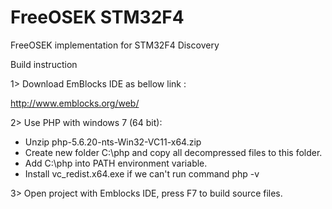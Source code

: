 # FreeOSEK STM32F4

FreeOSEK implementation for STM32F4 Discovery

Build instruction

1> Download EmBlocks IDE as bellow link :
    
   http://www.emblocks.org/web/

2> Use PHP with windows 7 (64 bit):

   - Unzip php-5.6.20-nts-Win32-VC11-x64.zip 
   - Create new folder C:\php and copy all decompressed files to this folder.
   - Add C:\php into PATH environment variable.
   - Install vc_redist.x64.exe if we can't run command php -v

3> Open project with Emblocks IDE, press F7 to build source files.

 